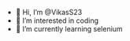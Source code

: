 - 👋 Hi, I’m @VikasS23
- 👀 I’m interested in coding
- 🌱 I’m currently learning selenium
  

<!---
VikasS23/VikasS23 is a ✨ special ✨ repository because its `README.md` (this file) appears on your GitHub profile.
You can click the Preview link to take a look at your changes.
--->
